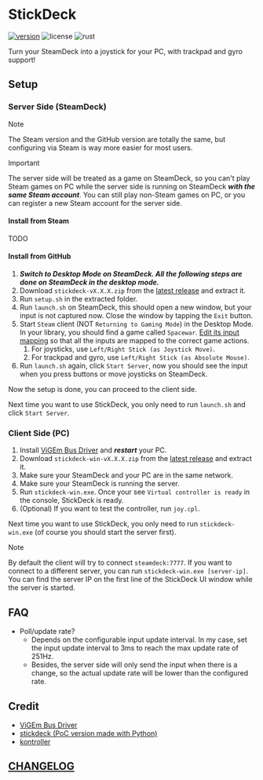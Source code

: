 # StickDeck

[![version](https://img.shields.io/github/v/tag/DiscreteTom/stickdeck-rs?label=release&style=flat-square)](https://github.com/DiscreteTom/stickdeck-rs/releases/latest)
![license](https://img.shields.io/github/license/DiscreteTom/stickdeck-rs?style=flat-square)
![rust](https://img.shields.io/badge/built_with-rust-DEA584?style=flat-square)

Turn your SteamDeck into a joystick for your PC, with trackpad and gyro support!

## Setup

### Server Side (SteamDeck)

> [!NOTE]
> The Steam version and the GitHub version are totally the same,
> but configuring via Steam is way more easier for most users.

> [!IMPORTANT]
> The server side will be treated as a game on SteamDeck, so you can't play Steam games on PC while the server side is running on SteamDeck **_with the same Steam account_**. You can still play non-Steam games on PC, or you can register a new Steam account for the server side.

#### Install from Steam

TODO

#### Install from GitHub

1. **_Switch to Desktop Mode on SteamDeck. All the following steps are done on SteamDeck in the desktop mode._**
2. Download `stickdeck-vX.X.X.zip` from the [latest release](https://github.com/DiscreteTom/stickdeck-rs/releases/latest) and extract it.
3. Run `setup.sh` in the extracted folder.
4. Run `launch.sh` on SteamDeck, this should open a new window, but your input is not captured now. Close the window by tapping the `Exit` button.
5. Start `Steam` client (NOT `Returning to Gaming Mode`) in the Desktop Mode. In your library, you should find a game called `Spacewar`. [Edit its input mapping](https://partner.steamgames.com/doc/features/steam_controller/getting_started_for_devs#14) so that all the inputs are mapped to the correct game actions.
   1. For joysticks, use `Left/Right Stick (as Joystick Move)`.
   2. For trackpad and gyro, use `Left/Right Stick (as Absolute Mouse)`.
6. Run `launch.sh` again, click `Start Server`, now you should see the input when you press buttons or move joysticks on SteamDeck.

Now the setup is done, you can proceed to the client side.

Next time you want to use StickDeck, you only need to run `launch.sh` and click `Start Server`.

### Client Side (PC)

1. Install [ViGEm Bus Driver](https://github.com/nefarius/ViGEmBus) and **_restart_** your PC.
2. Download `stickdeck-win-vX.X.X.zip` from the [latest release](https://github.com/DiscreteTom/stickdeck-rs/releases/latest) and extract it.
3. Make sure your SteamDeck and your PC are in the same network.
4. Make sure your SteamDeck is running the server.
5. Run `stickdeck-win.exe`. Once your see `Virtual controller is ready` in the console, StickDeck is ready.
6. (Optional) If you want to test the controller, run `joy.cpl`.

Next time you want to use StickDeck, you only need to run `stickdeck-win.exe` (of course you should start the server first).

> [!NOTE]
> By default the client will try to connect `steamdeck:7777`. If you want to connect to a different server, you can run `stickdeck-win.exe [server-ip]`.
> You can find the server IP on the first line of the StickDeck UI window while the server is started.

## FAQ

- Poll/update rate?
  - Depends on the configurable input update interval. In my case, set the input update interval to 3ms to reach the max update rate of 251Hz.
  - Besides, the server side will only send the input when there is a change, so the actual update rate will be lower than the configured rate.

## Credit

- [ViGEm Bus Driver](https://github.com/nefarius/ViGEmBus)
- [stickdeck (PoC version made with Python)](https://github.com/DiscreteTom/stickdeck)
- [kontroller](https://github.com/DiscreteTom/kontroller/)

## [CHANGELOG](./CHANGELOG.md)
